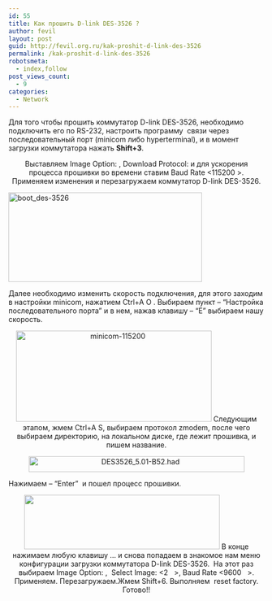 ```yaml
---
id: 55
title: Как прошить D-link DES-3526 ?
author: fevil
layout: post
guid: http://fevil.org.ru/kak-proshit-d-link-des-3526
permalink: /kak-proshit-d-link-des-3526
robotsmeta:
  - index,follow
post_views_count:
  - 9
categories:
  - Network
---
```

Для того чтобы прошить коммутатор D-link DES-3526, необходимо подключить его по RS-232, настроить программу  связи через последовательный порт (minicom либо hyperterminal), и в момент загрузки коммутатора нажать **Shift+3**.

<p style="text-align: center;">
  <!--more-->Выставляем Image Option: <Create  >, Download Protocol: <Z Modem> и для ускорения процесса прошивки во времени ставим Baud Rate <115200 >. Применяем изменения и перезагружаем коммутатор D-link DES-3526. 
  
  <a href="http://fevil.org.ru/wp-content/uploads/2011/03/boot_des-3526.png"><img class="aligncenter size-full wp-image-56" title="boot_des-3526" src="http://fevil.org.ru/wp-content/uploads/2011/03/boot_des-3526.png" alt="boot_des-3526" width="381" height="176" /></a>
</p>

Далее необходимо изменить скорость подключения, для этого заходим в настройки minicom, нажатием Ctrl+A O . Выбираем пункт &#8211; &#8220;Настройка последовательного порта&#8221; и в нем, нажав клавишу &#8211; &#8220;E&#8221; выбираем нашу скорость.

<p style="text-align: center;">
  <a href="http://fevil.org.ru/wp-content/uploads/2011/03/minicom-115200.png"><img class="aligncenter size-full wp-image-57" title="minicom-115200" src="http://fevil.org.ru/wp-content/uploads/2011/03/minicom-115200.png" alt="minicom-115200" width="385" height="179" /></a> Следующим этапом, жмем Ctrl+A S, выбираем протокол zmodem, после чего выбираем директорию, на локальном диске, где лежит прошивка, и пишем название.
</p>

<p style="text-align: center;">
  <a href="http://fevil.org.ru/wp-content/uploads/2011/03/DES3526_5.01-B52.png"><img class="aligncenter size-full wp-image-59" title="DES3526_5.01-B52" src="http://fevil.org.ru/wp-content/uploads/2011/03/DES3526_5.01-B52.png" alt="DES3526_5.01-B52.had" width="425" height="31" /></a>
</p>

Нажимаем &#8211; &#8220;Enter&#8221;  и пошел процесс прошивки.

<p style="text-align: center;">
  <a href="http://fevil.org.ru/wp-content/uploads/2011/03/zmodem-отправка.png"><img class="aligncenter size-full wp-image-60" title="zmodem-отправка" src="http://fevil.org.ru/wp-content/uploads/2011/03/zmodem-отправка.png" alt="" width="385" height="107" /></a> В конце нажимаем любую клавишу &#8230; и снова попадаем в знакомое нам меню конфигурации загрузки коммутатора D-link DES-3526.  На этот раз выбираем Image Option: <Set_Boot>,  Select Image: <2   >, Baud Rate <9600   >. Применяем. Перезагружаем.Жмем Shift+6. Выполняем  reset factory. Готово!!
</p>
